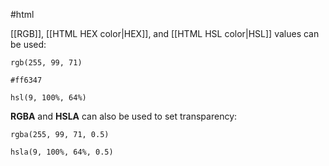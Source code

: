 #html 

[[RGB]], [[HTML HEX color|HEX]], and [[HTML HSL color|HSL]] values can be used:
```
rgb(255, 99, 71)

#ff6347

hsl(9, 100%, 64%)
```

**RGBA** and **HSLA** can also be used to set transparency:
```
rgba(255, 99, 71, 0.5)

hsla(9, 100%, 64%, 0.5)
```


